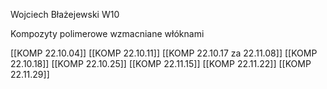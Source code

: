 Wojciech Błażejewski W10

Kompozyty polimerowe wzmacniane włóknami

[[KOMP 22.10.04]]
[[KOMP 22.10.11]]
[[KOMP 22.10.17 za 22.11.08]]
[[KOMP 22.10.18]]
[[KOMP 22.10.25]]
[[KOMP 22.11.15]]
[[KOMP 22.11.22]]
[[KOMP 22.11.29]]


